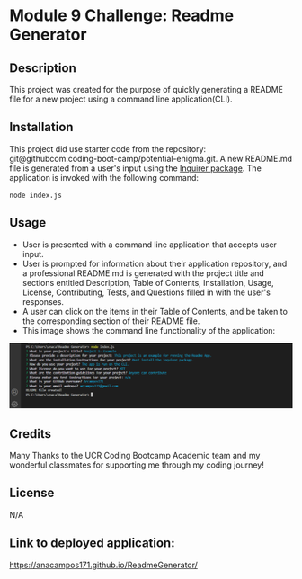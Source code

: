# Module 9 Challenge: Readme Generator 

## Description

This project was created for the purpose of quickly generating a README file  for a new project using a command line application(CLI).

## Installation

This project did use starter code from the repository: git@githubcom:coding-boot-camp/potential-enigma.git. 
A new README.md file is generated from a user's input using the [Inquirer package](https://www.npmjs.com/package/inquirer). The application is invoked with the following command:

```
node index.js
```
## Usage

- User is presented with a command line application that accepts user input.
- User is prompted for information about their application repository, and a  professional README.md is generated with the project title and sections entitled Description, Table of Contents, Installation, Usage, License, Contributing, Tests, and Questions  filled in with the user's responses. 
- A user can click on the items in their Table of Contents, and be taken to the corresponding section of their README file.
- This image shows the command line functionality of the application:

![Alt text](../example.png)

## Credits
Many Thanks to the UCR Coding Bootcamp Academic team and my wonderful classmates for supporting me through my coding journey!
## License

N/A
## Link to deployed application: 

https://anacampos171.github.io/ReadmeGenerator/